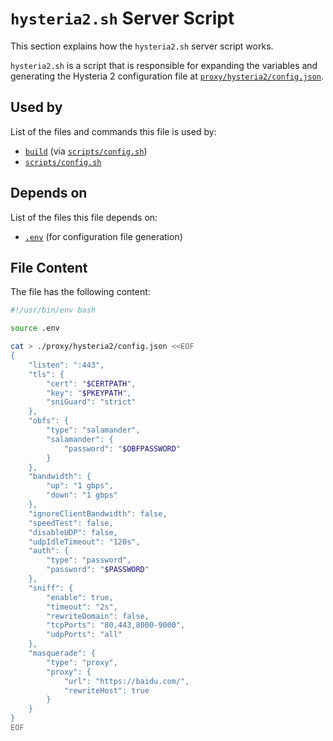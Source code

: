 # `hysteria2.sh` Server Script

This section explains how the `hysteria2.sh` server script works.

`hysteria2.sh` is a script that is responsible for expanding the variables and generating the Hysteria 2 configuration file at [`proxy/hysteria2/config.json`](../../../proxy/hysteria2/config-json).

## Used by

List of the files and commands this file is used by:

- [`build`](../../../build) (via [`scripts/config.sh`](../../config-sh))
- [`scripts/config.sh`](../../config-sh)

## Depends on 

List of the files this file depends on:

- [`.env`](../../../environment) (for configuration file generation)

## File Content

The file has the following content:

```bash
#!/usr/bin/env bash

source .env

cat > ./proxy/hysteria2/config.json <<EOF
{
    "listen": ":443",
    "tls": {
        "cert": "$CERTPATH",
        "key": "$PKEYPATH",
        "sniGuard": "strict"
    },
    "obfs": {
        "type": "salamander",
        "salamander": {
            "password": "$OBFPASSWORD"
        }
    },
    "bandwidth": {
        "up": "1 gbps",
        "down": "1 gbps"
    },
    "ignoreClientBandwidth": false,
    "speedTest": false,
    "disableUDP": false,
    "udpIdleTimeout": "120s",
    "auth": {
        "type": "password",
        "password": "$PASSWORD"
    },
    "sniff": {
        "enable": true,
        "timeout": "2s",
        "rewriteDomain": false,
        "tcpPorts": "80,443,8000-9000",
        "udpPorts": "all"
    },
    "masquerade": {
        "type": "proxy",
        "proxy": {
            "url": "https://baidu.com/",
            "rewriteHost": true
        }
    }
}
EOF
```